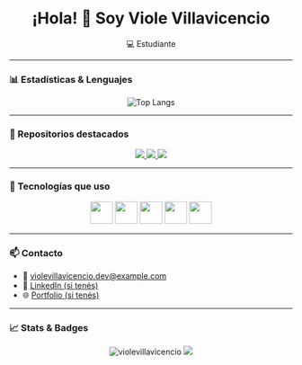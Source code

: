 <h1 align="center">¡Hola! 👋 Soy Viole Villavicencio</h1>
<p align="center">💻 Estudiante

---

### 📊 Estadísticas & Lenguajes

<p align="center">
  <img src="https://github-readme-stats.vercel.app/api/top-langs/?username=violevillavicencio&layout=compact&theme=tokyonight&langs_count=8" alt="Top Langs" />
</p>

---

### 🚀 Repositorios destacados

<p align="center">
  <a href="https://github.com/violevillavicencio/api-videojuegos">
    <img src="https://github-readme-stats.vercel.app/api/pin/?username=violevillavicencio&repo=api-videojuegos&theme=tokyonight" />
  </a>
  <a href="https://github.com/violevillavicencio/liquidacion-empleados">
    <img src="https://github-readme-stats.vercel.app/api/pin/?username=violevillavicencio&repo=liquidacion-empleados&theme=tokyonight" />
  </a>
  <a href="https://github.com/violevillavicencio/oobnb">
    <img src="https://github-readme-stats.vercel.app/api/pin/?username=violevillavicencio&repo=oobnb&theme=tokyonight" />
  </a>
</p>

---

### 🧰 Tecnologías que uso

<p align="center">
  <img src="https://cdn.jsdelivr.net/gh/devicons/devicon/icons/java/java-original.svg" width="40" height="40" />
  <img src="https://cdn.jsdelivr.net/gh/devicons/devicon/icons/php/php-original.svg" width="40" height="40" />
  <img src="https://cdn.jsdelivr.net/gh/devicons/devicon/icons/mysql/mysql-original.svg" width="40" height="40" />
  <img src="https://cdn.jsdelivr.net/gh/devicons/devicon/icons/html5/html5-original.svg" width="40" height="40" />
  <img src="https://cdn.jsdelivr.net/gh/devicons/devicon/icons/css3/css3-original.svg" width="40" height="40" />
</p>

---

### 📫 Contacto

- 📧 violevillavicencio.dev@example.com  
- 💼 [LinkedIn (si tenés)](https://www.linkedin.com/in/...)  
- 🌐 [Portfolio (si tenés)](https://...)

---

### 📈 Stats & Badges

<p align="center">
  <img src="https://komarev.com/ghpvc/?username=violevillavicencio&label=Visitas&color=blue&style=flat" alt="violevillavicencio" />
  <img src="https://img.shields.io/github/last-commit/violevillavicencio/api-videojuegos?label=Última actualización&color=green" />
</p>
